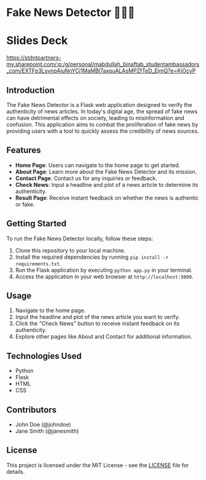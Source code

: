 # Fake News Detector 📰✅❌

# Slides Deck
[https://stdntpartners-my.sharepoint.com/:p:/g/personal/mabdullah_binaftab_studentambassadors_com/EXTFp3LsvnpAiuNnYCj1MaMBl7axquALAsMPZfTeD_EjmQ?e=KjOcyP
](https://stdntpartners-my.sharepoint.com/:p:/g/personal/mabdullah_binaftab_studentambassadors_com/EXTFp3LsvnpAiuNnYCj1MaMBjiBErlrlXHHoUlr65mp31w?e=2O15pa)

## Introduction
The Fake News Detector is a Flask web application designed to verify the authenticity of news articles. In today's digital age, the spread of fake news can have detrimental effects on society, leading to misinformation and confusion. This application aims to combat the proliferation of fake news by providing users with a tool to quickly assess the credibility of news sources.

## Features
- **Home Page**: Users can navigate to the home page to get started.
- **About Page**: Learn more about the Fake News Detector and its mission.
- **Contact Page**: Contact us for any inquiries or feedback.
- **Check News**: Input a headline and plot of a news article to determine its authenticity.
- **Result Page**: Receive instant feedback on whether the news is authentic or fake.

## Getting Started
To run the Fake News Detector locally, follow these steps:
1. Clone this repository to your local machine.
2. Install the required dependencies by running `pip install -r requirements.txt`.
3. Run the Flask application by executing `python app.py` in your terminal.
4. Access the application in your web browser at `http://localhost:5000`.

## Usage
1. Navigate to the home page.
2. Input the headline and plot of the news article you want to verify.
3. Click the "Check News" button to receive instant feedback on its authenticity.
4. Explore other pages like About and Contact for additional information.

## Technologies Used
- Python
- Flask
- HTML
- CSS

## Contributors
- John Doe (@johndoe)
- Jane Smith (@janesmith)

## License
This project is licensed under the MIT License - see the [LICENSE](LICENSE) file for details.

